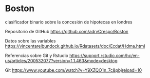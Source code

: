 # Boston
clasificador binario sobre la concesión de hipotecas en londres

Repositorio de GitHub
https://github.com/adryCrespo/Boston

Datos sobre las variables
https://vincentarelbundock.github.io/Rdatasets/doc/Ecdat/Hdma.html

Referencias sobre Git y Rstudio
https://support.rstudio.com/hc/en-us/articles/200532077?version=1.1.463&mode=desktop

Git
https://www.youtube.com/watch?v=Y9XZQO1n_7c&pbjreload=10
